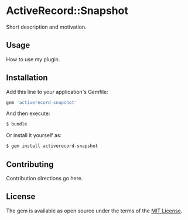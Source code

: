 # ActiveRecord::Snapshot
Short description and motivation.

## Usage
How to use my plugin.

## Installation
Add this line to your application's Gemfile:

```ruby
gem 'activerecord-snapshot'
```

And then execute:
```bash
$ bundle
```

Or install it yourself as:
```bash
$ gem install activerecord-snapshot
```

## Contributing
Contribution directions go here.

## License
The gem is available as open source under the terms of the [MIT License](http://opensource.org/licenses/MIT).
